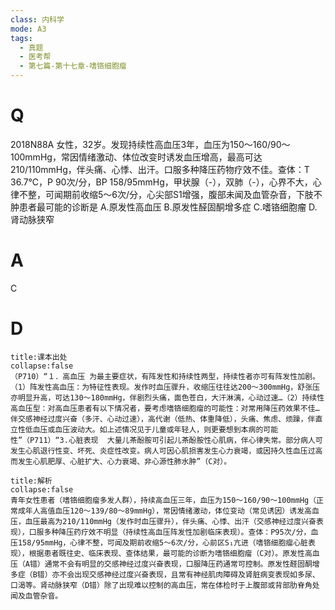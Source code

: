 ```yaml
---
class: 内科学
mode: A3
tags:
  - 真题
  - 医考帮
  - 第七篇-第十七章-嗜铬细胞瘤
---
```


# Q
2018N88A 女性，32岁。发现持续性高血压3年，血压为150～160/90～100mmHg，常因情绪激动、体位改变时诱发血压增高，最高可达210/110mmHg，伴头痛、心悸、出汗。口服多种降压药物疗效不佳。查体：T 36.7℃，P 90次/分，BP 158/95mmHg，甲状腺（-），双肺（-），心界不大，心律不整，可闻期前收缩5～6次/分，心尖部S1增强，腹部未闻及血管杂音，下肢不肿患者最可能的诊断是
A.原发性高血压
B.原发性醛固酮增多症
C.嗜铬细胞瘤
D.肾动脉狭窄

# A
C
# D
```ad-note
title:课本出处
collapse:false
（P710）“１．高血压 为最主要症状，有阵发性和持续性两型，持续性者亦可有阵发性加剧。（1）阵发性高血压：为特征性表现。发作时血压骤升，收缩压往往达200～300mmHg，舒张压亦明显升高，可达130～180mmHg，伴剧烈头痛，面色苍白，大汗淋漓，心动过速…（2）持续性高血压型：对高血压患者有以下情况者，要考虑嗜铬细胞瘤的可能性：对常用降压药效果不佳…伴交感神经过度兴奋（多汗、心动过速），高代谢（低热、体重降低），头痛、焦虑、烦躁，伴直立性低血压或血压波动大。如上述情况见于儿童或年轻人，则更要想到本病的可能性”（P711）“3.心脏表现  大量儿茶酚胺可引起儿茶酚胺性心肌病，伴心律失常。部分病人可发生心肌退行性变、坏死、炎症性改变。病人可因心肌损害发生心力衰竭，或因持久性血压过高而发生心肌肥厚、心脏扩大、心力衰竭、非心源性肺水肿”（C对）。
```

```ad-summary
title:解析
collapse:false
青年女性患者（嗜铬细胞瘤多发人群），持续高血压三年，血压为150～160/90～100mmHg（正常成年人高值血压120～139/80～89mmHg），常因情绪激动，体位变动（常见诱因）诱发高血压，血压最高为210/110mmHg（发作时血压骤升），伴头痛、心悸、出汗（交感神经过度兴奋表现），口服多种降压药疗效不明显（持续性高血压阵发性加剧临床表现）。查体：P95次/分，血压158/95mmHg，心律不整，可闻及期前收缩5～6次/分，心前区S₁亢进（嗜铬细胞瘤心脏表现），根据患者既往史、临床表现、查体结果，最可能的诊断为嗜铬细胞瘤（C对）。原发性高血压（A错）通常不会有明显的交感神经过度兴奋表现，口服降压药通常可控制。原发性醛固酮增多症（B错）亦不会出现交感神经过度兴奋表现，且常有神经肌肉障碍及肾脏病变表现如多尿、口渴等。肾动脉狭窄（D错）除了出现难以控制的高血压，常在体检时于上腹部或背部肋脊角处闻及血管杂音。
```

